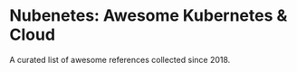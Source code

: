# Nubenetes: Awesome Kubernetes & Cloud
A curated list of awesome references collected since 2018.


